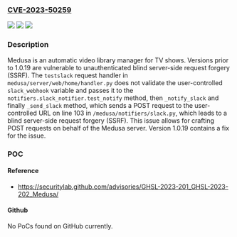 ### [CVE-2023-50259](https://cve.mitre.org/cgi-bin/cvename.cgi?name=CVE-2023-50259)
![](https://img.shields.io/static/v1?label=Product&message=Medusa&color=blue)
![](https://img.shields.io/static/v1?label=Version&message=%3D%20%3C%201.0.19%20&color=brighgreen)
![](https://img.shields.io/static/v1?label=Vulnerability&message=CWE-918%3A%20Server-Side%20Request%20Forgery%20(SSRF)&color=brighgreen)

### Description

Medusa is an automatic video library manager for TV shows. Versions prior to 1.0.19 are vulnerable to unauthenticated blind server-side request forgery (SSRF). The `testslack` request handler in `medusa/server/web/home/handler.py` does not validate the user-controlled `slack_webhook` variable and passes it to the `notifiers.slack_notifier.test_notify` method, then `_notify_slack` and finally `_send_slack` method,  which sends a POST request to the user-controlled URL on line 103 in `/medusa/notifiers/slack.py`, which leads to a blind server-side request forgery (SSRF). This issue allows for crafting POST requests on behalf of the Medusa server. Version 1.0.19 contains a fix for the issue.

### POC

#### Reference
- https://securitylab.github.com/advisories/GHSL-2023-201_GHSL-2023-202_Medusa/

#### Github
No PoCs found on GitHub currently.

